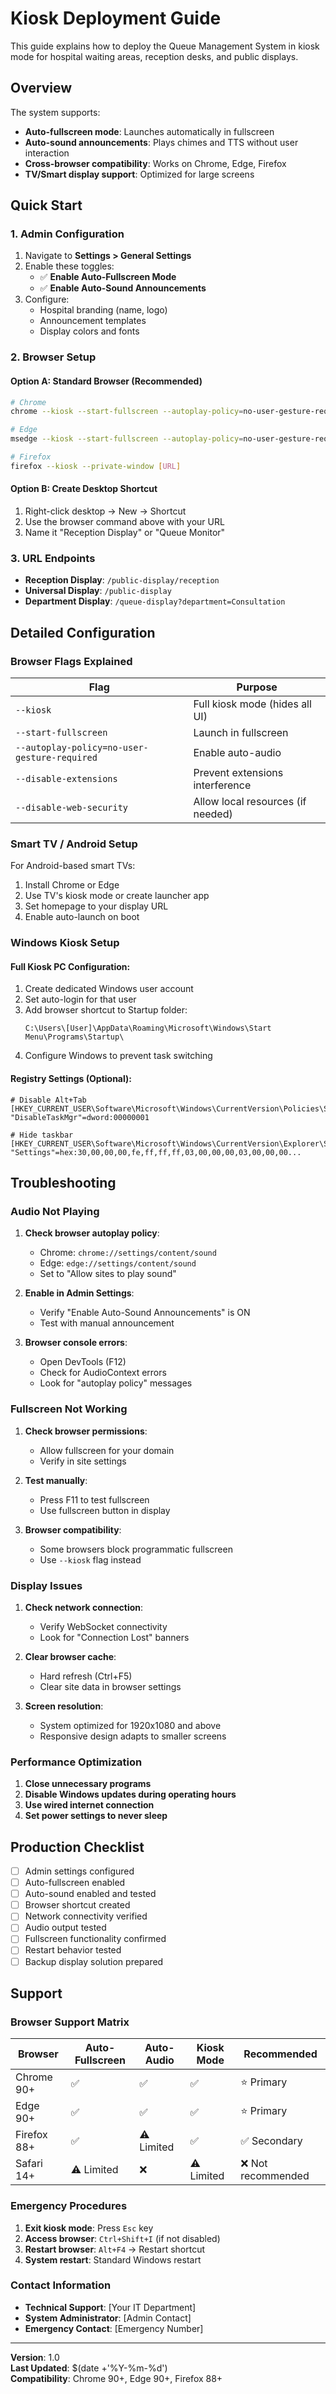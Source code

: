 # Kiosk Deployment Guide

This guide explains how to deploy the Queue Management System in kiosk mode for hospital waiting areas, reception desks, and public displays.

## Overview

The system supports:
- **Auto-fullscreen mode**: Launches automatically in fullscreen
- **Auto-sound announcements**: Plays chimes and TTS without user interaction
- **Cross-browser compatibility**: Works on Chrome, Edge, Firefox
- **TV/Smart display support**: Optimized for large screens

## Quick Start

### 1. Admin Configuration

1. Navigate to **Settings > General Settings**
2. Enable these toggles:
   - ✅ **Enable Auto-Fullscreen Mode**
   - ✅ **Enable Auto-Sound Announcements**
3. Configure:
   - Hospital branding (name, logo)
   - Announcement templates
   - Display colors and fonts

### 2. Browser Setup

#### Option A: Standard Browser (Recommended)
```bash
# Chrome
chrome --kiosk --start-fullscreen --autoplay-policy=no-user-gesture-required [URL]

# Edge
msedge --kiosk --start-fullscreen --autoplay-policy=no-user-gesture-required [URL]

# Firefox
firefox --kiosk --private-window [URL]
```

#### Option B: Create Desktop Shortcut
1. Right-click desktop → New → Shortcut
2. Use the browser command above with your URL
3. Name it "Reception Display" or "Queue Monitor"

### 3. URL Endpoints

- **Reception Display**: `/public-display/reception`
- **Universal Display**: `/public-display`
- **Department Display**: `/queue-display?department=Consultation`

## Detailed Configuration

### Browser Flags Explained

| Flag | Purpose |
|------|---------|
| `--kiosk` | Full kiosk mode (hides all UI) |
| `--start-fullscreen` | Launch in fullscreen |
| `--autoplay-policy=no-user-gesture-required` | Enable auto-audio |
| `--disable-extensions` | Prevent extensions interference |
| `--disable-web-security` | Allow local resources (if needed) |

### Smart TV / Android Setup

For Android-based smart TVs:
1. Install Chrome or Edge
2. Use TV's kiosk mode or create launcher app
3. Set homepage to your display URL
4. Enable auto-launch on boot

### Windows Kiosk Setup

#### Full Kiosk PC Configuration:
1. Create dedicated Windows user account
2. Set auto-login for that user
3. Add browser shortcut to Startup folder:
   ```
   C:\Users\[User]\AppData\Roaming\Microsoft\Windows\Start Menu\Programs\Startup\
   ```
4. Configure Windows to prevent task switching

#### Registry Settings (Optional):
```reg
# Disable Alt+Tab
[HKEY_CURRENT_USER\Software\Microsoft\Windows\CurrentVersion\Policies\System]
"DisableTaskMgr"=dword:00000001

# Hide taskbar
[HKEY_CURRENT_USER\Software\Microsoft\Windows\CurrentVersion\Explorer\StuckRects3]
"Settings"=hex:30,00,00,00,fe,ff,ff,ff,03,00,00,00,03,00,00,00...
```

## Troubleshooting

### Audio Not Playing
1. **Check browser autoplay policy**:
   - Chrome: `chrome://settings/content/sound`
   - Edge: `edge://settings/content/sound`
   - Set to "Allow sites to play sound"

2. **Enable in Admin Settings**:
   - Verify "Enable Auto-Sound Announcements" is ON
   - Test with manual announcement

3. **Browser console errors**:
   - Open DevTools (F12)
   - Check for AudioContext errors
   - Look for "autoplay policy" messages

### Fullscreen Not Working
1. **Check browser permissions**:
   - Allow fullscreen for your domain
   - Verify in site settings

2. **Test manually**:
   - Press F11 to test fullscreen
   - Use fullscreen button in display

3. **Browser compatibility**:
   - Some browsers block programmatic fullscreen
   - Use `--kiosk` flag instead

### Display Issues
1. **Check network connection**:
   - Verify WebSocket connectivity
   - Look for "Connection Lost" banners

2. **Clear browser cache**:
   - Hard refresh (Ctrl+F5)
   - Clear site data in browser settings

3. **Screen resolution**:
   - System optimized for 1920x1080 and above
   - Responsive design adapts to smaller screens

### Performance Optimization
1. **Close unnecessary programs**
2. **Disable Windows updates during operating hours**
3. **Use wired internet connection**
4. **Set power settings to never sleep**

## Production Checklist

- [ ] Admin settings configured
- [ ] Auto-fullscreen enabled
- [ ] Auto-sound enabled and tested
- [ ] Browser shortcut created
- [ ] Network connectivity verified
- [ ] Audio output tested
- [ ] Fullscreen functionality confirmed
- [ ] Restart behavior tested
- [ ] Backup display solution prepared

## Support

### Browser Support Matrix
| Browser | Auto-Fullscreen | Auto-Audio | Kiosk Mode | Recommended |
|---------|----------------|------------|------------|-------------|
| Chrome 90+ | ✅ | ✅ | ✅ | ⭐ Primary |
| Edge 90+ | ✅ | ✅ | ✅ | ⭐ Primary |
| Firefox 88+ | ✅ | ⚠️ Limited | ✅ | ✅ Secondary |
| Safari 14+ | ⚠️ Limited | ❌ | ⚠️ Limited | ❌ Not recommended |

### Emergency Procedures
1. **Exit kiosk mode**: Press `Esc` key
2. **Access browser**: `Ctrl+Shift+I` (if not disabled)
3. **Restart browser**: `Alt+F4` → Restart shortcut
4. **System restart**: Standard Windows restart

### Contact Information
- **Technical Support**: [Your IT Department]
- **System Administrator**: [Admin Contact]
- **Emergency Contact**: [Emergency Number]

---

**Version**: 1.0  
**Last Updated**: $(date +'%Y-%m-%d')  
**Compatibility**: Chrome 90+, Edge 90+, Firefox 88+